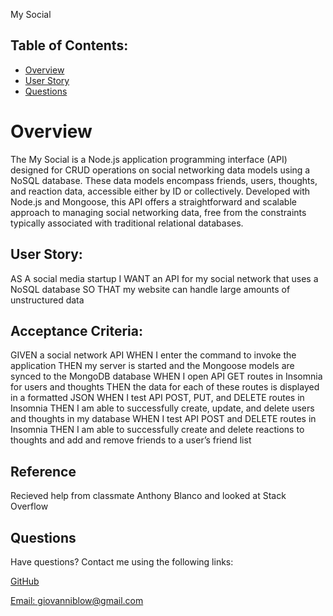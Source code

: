 My Social

## Table of Contents:
- [Overview](#Overview)
- [User Story](#UserStory)
- [Questions](#Questions)

# Overview

The My Social is a Node.js application programming interface (API) designed for CRUD operations on social networking data models using a NoSQL database. These data models encompass friends, users, thoughts, and reaction data, accessible either by ID or collectively. Developed with Node.js and Mongoose, this API offers a straightforward and scalable approach to managing social networking data, free from the constraints typically associated with traditional relational databases.


## User Story:

AS A social media startup
I WANT an API for my social network that uses a NoSQL database
SO THAT my website can handle large amounts of unstructured data

## Acceptance Criteria:

GIVEN a social network API
WHEN I enter the command to invoke the application
THEN my server is started and the Mongoose models are synced to the MongoDB database
WHEN I open API GET routes in Insomnia for users and thoughts
THEN the data for each of these routes is displayed in a formatted JSON
WHEN I test API POST, PUT, and DELETE routes in Insomnia
THEN I am able to successfully create, update, and delete users and thoughts in my database
WHEN I test API POST and DELETE routes in Insomnia
THEN I am able to successfully create and delete reactions to thoughts and add and remove friends to a user’s friend list

## Reference
Recieved help from classmate Anthony Blanco and looked at Stack Overflow


 ## Questions
  
 Have questions? Contact me using the following links:

  [GitHub](https://github.com/gblow)
  
  [Email: giovanniblow@gmail.com](mailto:giovanniblow@gmail.com)

